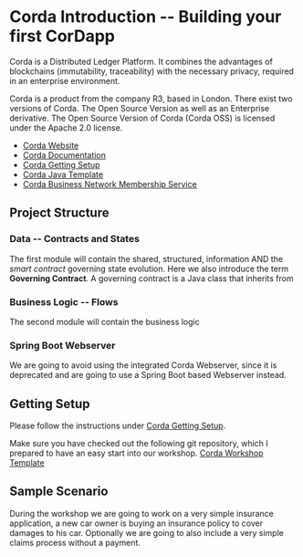 # Corda Introduction -- Building your first CorDapp

Corda is a Distributed Ledger Platform. It combines the advantages of blockchains (immutability, traceability) with the
necessary privacy, required in an enterprise environment.

Corda is a product from the company R3, based in London. There exist two versions of Corda. The Open Source Version as well as an Enterprise derivative.
The Open Source Version of Corda (Corda OSS) is licensed under the Apache 2.0 license.

* [Corda Website](https://www.corda.net/)
* [Corda Documentation](https://docs.corda.net/)
* [Corda Getting Setup](https://docs.corda.net/head/getting-set-up.html)
* [Corda Java Template](https://github.com/corda/cordapp-template-java)
* [Corda Business Network Membership Service](https://github.com/corda/corda-solutions/tree/master/bn-apps/memberships-management)

## Project Structure
### Data -- Contracts and States
The first module will contain the shared, structured, information AND the *smart contract* governing state evolution.
Here we also introduce the term **Governing Contract**. A governing contract is a Java class that inherits from 

### Business Logic -- Flows
The second module will contain the business logic

### Spring Boot Webserver
We are going to avoid using the integrated Corda Webserver, since it is deprecated and are going to use a Spring Boot
based Webserver instead.

## Getting Setup
Please follow the instructions under [Corda Getting Setup](https://docs.corda.net/head/getting-set-up.html).

Make sure you have checked out the following git repository, which I prepared to have an easy start into our workshop.
[Corda Workshop Template](https://github.com/thePhil/cordaWorkshop)

## Sample Scenario
During the workshop we are going to work on a very simple insurance application, a new car owner is buying an insurance policy to cover damages to his car. 
Optionally we are going to also include a very simple claims process without a payment.
